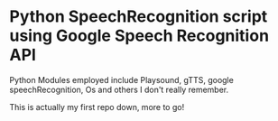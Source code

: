 # Python SpeechRecognition script using Google Speech Recognition API

Python Modules employed include Playsound, gTTS, google speechRecognition, Os and others I don't really remember.

This is actually my first repo down, more to go!

